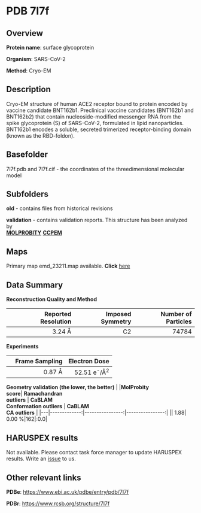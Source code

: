 # PDB 7l7f

## Overview

**Protein name**: surface glycoprotein

**Organism**: SARS-CoV-2

**Method**: Cryo-EM

## Description

Cryo-EM structure of human ACE2 receptor bound to protein encoded by vaccine candidate BNT162b1. Preclinical vaccine candidates (BNT162b1 and BNT162b2) that contain nucleoside-modified messenger RNA from the spike glycoprotein (S) of SARS-CoV-2, formulated in lipid nanoparticles. BNT162b1 encodes a soluble, secreted trimerized receptor-binding domain (known as the RBD-foldon).

## Basefolder

7l7f.pdb and 7l7f.cif - the coordinates of the threedimensional molecular model

## Subfolders



**old** - contains files from historical revisions

**validation** - contains validation reports. This structure has been analyzed by <br>  [**MOLPROBITY**](https://github.com/thorn-lab/coronavirus_structural_task_force/tree/master/pdb/surface_glycoprotein/SARS-CoV-2/7l7f/validation/molprobity)   [**CCPEM**](https://github.com/thorn-lab/coronavirus_structural_task_force/tree/master/pdb/surface_glycoprotein/SARS-CoV-2/7l7f/validation/ccpem-validation) 



## Maps

Primary map emd_23211.map available. **Click** [here](http://ftp.wwpdb.org/pub/emdb/structures/EMD-23211/map/) 

## Data Summary
**Reconstruction Quality and Method**

|   | Reported Resolution | Imposed Symmetry | Number of Particles |
|---|-------------:|----------------:|--------------:|
|   |3.24 Å|C2|74784|

**Experiments**

|   | Frame Sampling | Electron Dose |
|---|-------------:|----------------:|
|   |0.87 Å|52.51 e<sup>-</sup>/Å<sup>2</sup>|

**Geometry validation (the lower, the better)**
|   |**MolProbity<br>score**| **Ramachandran<br>outliers** | **CaBLAM<br>Conformation outliers** | **CaBLAM<br>CA outliers** |
|---|-------------:|----------------:|----------------:|
||  1.88|  0.00 %|162|:0.0|

## HARUSPEX results

Not available. Please contact task force manager to update HARUSPEX results. Write an [issue](https://github.com/thorn-lab/coronavirus_structural_task_force/issues) to us.

## Other relevant links 
**PDBe**:  https://www.ebi.ac.uk/pdbe/entry/pdb/7l7f
 
**PDBr**: https://www.rcsb.org/structure/7l7f 
